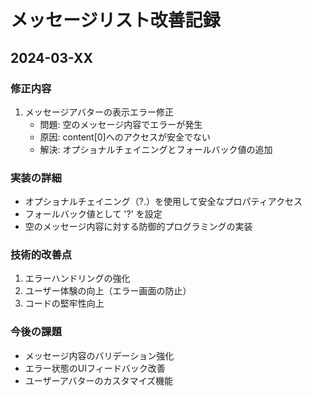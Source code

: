# メッセージリスト改善記録

## 2024-03-XX

### 修正内容
1. メッセージアバターの表示エラー修正
   - 問題: 空のメッセージ内容でエラーが発生
   - 原因: content[0]へのアクセスが安全でない
   - 解決: オプショナルチェイニングとフォールバック値の追加

### 実装の詳細
- オプショナルチェイニング（?.）を使用して安全なプロパティアクセス
- フォールバック値として '?' を設定
- 空のメッセージ内容に対する防御的プログラミングの実装

### 技術的改善点
1. エラーハンドリングの強化
2. ユーザー体験の向上（エラー画面の防止）
3. コードの堅牢性向上

### 今後の課題
- メッセージ内容のバリデーション強化
- エラー状態のUIフィードバック改善
- ユーザーアバターのカスタマイズ機能 